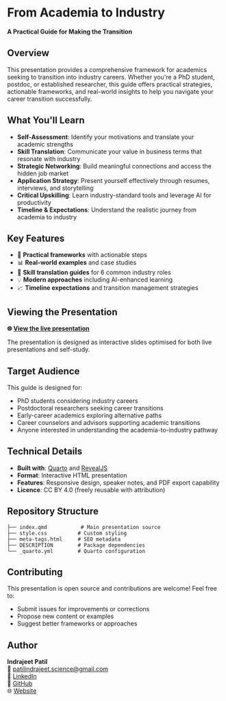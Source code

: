 # From Academia to Industry

**A Practical Guide for Making the Transition**

## Overview

This presentation provides a comprehensive framework for academics seeking to transition into industry careers. Whether you're a PhD student, postdoc, or established researcher, this guide offers practical strategies, actionable frameworks, and real-world insights to help you navigate your career transition successfully.

## What You'll Learn

- **Self-Assessment**: Identify your motivations and translate your academic strengths
- **Skill Translation**: Communicate your value in business terms that resonate with industry
- **Strategic Networking**: Build meaningful connections and access the hidden job market
- **Application Strategy**: Present yourself effectively through resumes, interviews, and storytelling
- **Critical Upskilling**: Learn industry-standard tools and leverage AI for productivity
- **Timeline & Expectations**: Understand the realistic journey from academia to industry

## Key Features

- 🎯 **Practical frameworks** with actionable steps
- 📊 **Real-world examples** and case studies
- 🔄 **Skill translation guides** for 6 common industry roles
- 💡 **Modern approaches** including AI-enhanced learning
- 📈 **Timeline expectations** and transition management strategies

## Viewing the Presentation

**🌐 [View the live presentation](https://indrajeetpatil.github.io/academia-to-industry/)**

The presentation is designed as interactive slides optimised for both live presentations and self-study.

## Target Audience

This guide is designed for:

- PhD students considering industry careers
- Postdoctoral researchers seeking career transitions
- Early-career academics exploring alternative paths
- Career counselors and advisors supporting academic transitions
- Anyone interested in understanding the academia-to-industry pathway

## Technical Details

- **Built with**: [Quarto](https://quarto.org/) and [RevealJS](https://revealjs.com/)
- **Format**: Interactive HTML presentation
- **Features**: Responsive design, speaker notes, and PDF export capability
- **Licence**: CC BY 4.0 (freely reusable with attribution)

## Repository Structure

```
├── index.qmd           # Main presentation source
├── style.css          # Custom styling
├── meta-tags.html     # SEO metadata
├── DESCRIPTION        # Package dependencies
└── _quarto.yml        # Quarto configuration
```

## Contributing

This presentation is open source and contributions are welcome! Feel free to:

- Submit issues for improvements or corrections
- Propose new content or examples
- Suggest better frameworks or approaches

## Author

**Indrajeet Patil**  
📧 [patilindrajeet.science@gmail.com](mailto:patilindrajeet.science@gmail.com)  
🔗 [LinkedIn](https://www.linkedin.com/in/indrajeet-patil-397865174/)  
🐙 [GitHub](http://github.com/IndrajeetPatil)  
🌐 [Website](https://sites.google.com/site/indrajeetspatilmorality/)
